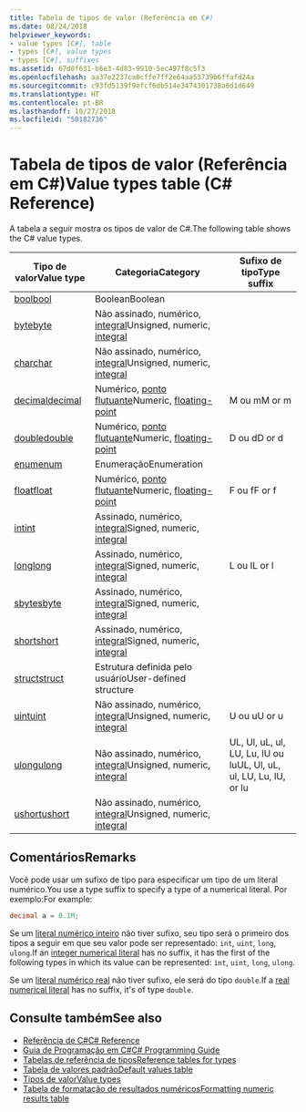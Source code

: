 ```yaml
---
title: Tabela de tipos de valor (Referência em C#)
ms.date: 08/24/2018
helpviewer_keywords:
- value types [C#], table
- types [C#], value types
- types [C#], suffixes
ms.assetid: 67d8f631-b6e3-4d83-9910-5ec497f8c5f3
ms.openlocfilehash: aa37e2237ca0cffe7ff2e64aa53739b6ffafd24a
ms.sourcegitcommit: c93fd5139f9efcf6db514e3474301738a6d1d649
ms.translationtype: HT
ms.contentlocale: pt-BR
ms.lasthandoff: 10/27/2018
ms.locfileid: "50182736"
---
```

# <a name="value-types-table-c-reference"></a><span data-ttu-id="55f13-102">Tabela de tipos de valor (Referência em C#)</span><span class="sxs-lookup"><span data-stu-id="55f13-102">Value types table (C# Reference)</span></span>

<span data-ttu-id="55f13-103">A tabela a seguir mostra os tipos de valor de C#.</span><span class="sxs-lookup"><span data-stu-id="55f13-103">The following table shows the C# value types.</span></span>  
  
|<span data-ttu-id="55f13-104">Tipo de valor</span><span class="sxs-lookup"><span data-stu-id="55f13-104">Value type</span></span>|<span data-ttu-id="55f13-105">Categoria</span><span class="sxs-lookup"><span data-stu-id="55f13-105">Category</span></span>|<span data-ttu-id="55f13-106">Sufixo de tipo</span><span class="sxs-lookup"><span data-stu-id="55f13-106">Type suffix</span></span>|  
|----------------|--------------|-----------------|  
|[<span data-ttu-id="55f13-107">bool</span><span class="sxs-lookup"><span data-stu-id="55f13-107">bool</span></span>](bool.md)|<span data-ttu-id="55f13-108">Boolean</span><span class="sxs-lookup"><span data-stu-id="55f13-108">Boolean</span></span>||  
|[<span data-ttu-id="55f13-109">byte</span><span class="sxs-lookup"><span data-stu-id="55f13-109">byte</span></span>](byte.md)|<span data-ttu-id="55f13-110">Não assinado, numérico, [integral](integral-types-table.md)</span><span class="sxs-lookup"><span data-stu-id="55f13-110">Unsigned, numeric, [integral](integral-types-table.md)</span></span>||  
|[<span data-ttu-id="55f13-111">char</span><span class="sxs-lookup"><span data-stu-id="55f13-111">char</span></span>](char.md)|<span data-ttu-id="55f13-112">Não assinado, numérico, [integral](integral-types-table.md)</span><span class="sxs-lookup"><span data-stu-id="55f13-112">Unsigned, numeric, [integral](integral-types-table.md)</span></span>||  
|[<span data-ttu-id="55f13-113">decimal</span><span class="sxs-lookup"><span data-stu-id="55f13-113">decimal</span></span>](decimal.md)|<span data-ttu-id="55f13-114">Numérico, [ponto flutuante](floating-point-types-table.md)</span><span class="sxs-lookup"><span data-stu-id="55f13-114">Numeric, [floating-point](floating-point-types-table.md)</span></span>|<span data-ttu-id="55f13-115">M ou m</span><span class="sxs-lookup"><span data-stu-id="55f13-115">M or m</span></span>|  
|[<span data-ttu-id="55f13-116">double</span><span class="sxs-lookup"><span data-stu-id="55f13-116">double</span></span>](double.md)|<span data-ttu-id="55f13-117">Numérico, [ponto flutuante](floating-point-types-table.md)</span><span class="sxs-lookup"><span data-stu-id="55f13-117">Numeric, [floating-point](floating-point-types-table.md)</span></span>|<span data-ttu-id="55f13-118">D ou d</span><span class="sxs-lookup"><span data-stu-id="55f13-118">D or d</span></span>|  
|[<span data-ttu-id="55f13-119">enum</span><span class="sxs-lookup"><span data-stu-id="55f13-119">enum</span></span>](enum.md)|<span data-ttu-id="55f13-120">Enumeração</span><span class="sxs-lookup"><span data-stu-id="55f13-120">Enumeration</span></span>||  
|[<span data-ttu-id="55f13-121">float</span><span class="sxs-lookup"><span data-stu-id="55f13-121">float</span></span>](float.md)|<span data-ttu-id="55f13-122">Numérico, [ponto flutuante](floating-point-types-table.md)</span><span class="sxs-lookup"><span data-stu-id="55f13-122">Numeric, [floating-point](floating-point-types-table.md)</span></span>|<span data-ttu-id="55f13-123">F ou f</span><span class="sxs-lookup"><span data-stu-id="55f13-123">F or f</span></span>|  
|[<span data-ttu-id="55f13-124">int</span><span class="sxs-lookup"><span data-stu-id="55f13-124">int</span></span>](int.md)|<span data-ttu-id="55f13-125">Assinado, numérico, [integral](integral-types-table.md)</span><span class="sxs-lookup"><span data-stu-id="55f13-125">Signed, numeric, [integral](integral-types-table.md)</span></span>||  
|[<span data-ttu-id="55f13-126">long</span><span class="sxs-lookup"><span data-stu-id="55f13-126">long</span></span>](long.md)|<span data-ttu-id="55f13-127">Assinado, numérico, [integral](integral-types-table.md)</span><span class="sxs-lookup"><span data-stu-id="55f13-127">Signed, numeric, [integral](integral-types-table.md)</span></span>|<span data-ttu-id="55f13-128">L ou l</span><span class="sxs-lookup"><span data-stu-id="55f13-128">L or l</span></span>|  
|[<span data-ttu-id="55f13-129">sbyte</span><span class="sxs-lookup"><span data-stu-id="55f13-129">sbyte</span></span>](sbyte.md)|<span data-ttu-id="55f13-130">Assinado, numérico, [integral](integral-types-table.md)</span><span class="sxs-lookup"><span data-stu-id="55f13-130">Signed, numeric, [integral](integral-types-table.md)</span></span>||  
|[<span data-ttu-id="55f13-131">short</span><span class="sxs-lookup"><span data-stu-id="55f13-131">short</span></span>](short.md)|<span data-ttu-id="55f13-132">Assinado, numérico, [integral](integral-types-table.md)</span><span class="sxs-lookup"><span data-stu-id="55f13-132">Signed, numeric, [integral](integral-types-table.md)</span></span>||  
|[<span data-ttu-id="55f13-133">struct</span><span class="sxs-lookup"><span data-stu-id="55f13-133">struct</span></span>](struct.md)|<span data-ttu-id="55f13-134">Estrutura definida pelo usuário</span><span class="sxs-lookup"><span data-stu-id="55f13-134">User-defined structure</span></span>||  
|[<span data-ttu-id="55f13-135">uint</span><span class="sxs-lookup"><span data-stu-id="55f13-135">uint</span></span>](uint.md)|<span data-ttu-id="55f13-136">Não assinado, numérico, [integral](integral-types-table.md)</span><span class="sxs-lookup"><span data-stu-id="55f13-136">Unsigned, numeric, [integral](integral-types-table.md)</span></span>|<span data-ttu-id="55f13-137">U ou u</span><span class="sxs-lookup"><span data-stu-id="55f13-137">U or u</span></span>|  
|[<span data-ttu-id="55f13-138">ulong</span><span class="sxs-lookup"><span data-stu-id="55f13-138">ulong</span></span>](ulong.md)|<span data-ttu-id="55f13-139">Não assinado, numérico, [integral](integral-types-table.md)</span><span class="sxs-lookup"><span data-stu-id="55f13-139">Unsigned, numeric, [integral](integral-types-table.md)</span></span>|<span data-ttu-id="55f13-140">UL, Ul, uL, ul, LU, Lu, lU ou lu</span><span class="sxs-lookup"><span data-stu-id="55f13-140">UL, Ul, uL, ul, LU, Lu, lU, or lu</span></span>|  
|[<span data-ttu-id="55f13-141">ushort</span><span class="sxs-lookup"><span data-stu-id="55f13-141">ushort</span></span>](ushort.md)|<span data-ttu-id="55f13-142">Não assinado, numérico, [integral](integral-types-table.md)</span><span class="sxs-lookup"><span data-stu-id="55f13-142">Unsigned, numeric, [integral](integral-types-table.md)</span></span>||  

## <a name="remarks"></a><span data-ttu-id="55f13-143">Comentários</span><span class="sxs-lookup"><span data-stu-id="55f13-143">Remarks</span></span>

<span data-ttu-id="55f13-144">Você pode usar um sufixo de tipo para especificar um tipo de um literal numérico.</span><span class="sxs-lookup"><span data-stu-id="55f13-144">You use a type suffix to specify a type of a numerical literal.</span></span> <span data-ttu-id="55f13-145">Por exemplo:</span><span class="sxs-lookup"><span data-stu-id="55f13-145">For example:</span></span>

```csharp
decimal a = 0.1M;
```

<span data-ttu-id="55f13-146">Se um [literal numérico inteiro](~/_csharplang/spec/lexical-structure.md#integer-literals) não tiver sufixo, seu tipo será o primeiro dos tipos a seguir em que seu valor pode ser representado: `int`, `uint`, `long`, `ulong`.</span><span class="sxs-lookup"><span data-stu-id="55f13-146">If an [integer numerical literal](~/_csharplang/spec/lexical-structure.md#integer-literals) has no suffix, it has the first of the following types in which its value can be represented: `int`, `uint`, `long`, `ulong`.</span></span>

<span data-ttu-id="55f13-147">Se um [literal numérico real](~/_csharplang/spec/lexical-structure.md#real-literals) não tiver sufixo, ele será do tipo `double`.</span><span class="sxs-lookup"><span data-stu-id="55f13-147">If a [real numerical literal](~/_csharplang/spec/lexical-structure.md#real-literals) has no suffix, it's of type `double`.</span></span>

## <a name="see-also"></a><span data-ttu-id="55f13-148">Consulte também</span><span class="sxs-lookup"><span data-stu-id="55f13-148">See also</span></span>

- [<span data-ttu-id="55f13-149">Referência de C#</span><span class="sxs-lookup"><span data-stu-id="55f13-149">C# Reference</span></span>](../index.md)
- [<span data-ttu-id="55f13-150">Guia de Programação em C#</span><span class="sxs-lookup"><span data-stu-id="55f13-150">C# Programming Guide</span></span>](../../programming-guide/index.md)
- [<span data-ttu-id="55f13-151">Tabelas de referência de tipos</span><span class="sxs-lookup"><span data-stu-id="55f13-151">Reference tables for types</span></span>](reference-tables-for-types.md)
- [<span data-ttu-id="55f13-152">Tabela de valores padrão</span><span class="sxs-lookup"><span data-stu-id="55f13-152">Default values table</span></span>](default-values-table.md)
- [<span data-ttu-id="55f13-153">Tipos de valor</span><span class="sxs-lookup"><span data-stu-id="55f13-153">Value types</span></span>](value-types.md)
- [<span data-ttu-id="55f13-154">Tabela de formatação de resultados numéricos</span><span class="sxs-lookup"><span data-stu-id="55f13-154">Formatting numeric results table</span></span>](formatting-numeric-results-table.md)
